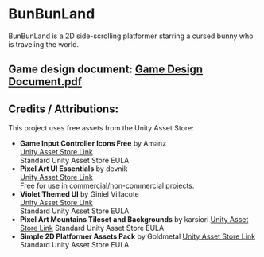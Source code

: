 # BunBunLand
BunBunLand is a 2D side-scrolling platformer starring a cursed bunny who is traveling the world.


## Game design document: [Game Design Document.pdf](https://github.com/user-attachments/files/22459013/Game.Design.Document.pdf)
## Credits / Attributions:
This project uses free assets from the Unity Asset Store:
- **Game Input Controller Icons Free** by Amanz  
  [Unity Asset Store Link](https://assetstore.unity.com/packages/2d/gui/icons/game-input-controller-icons-free-285953)  
  Standard Unity Asset Store EULA
- **Pixel Art UI Essentials** by devnik  
  [Unity Asset Store Link](https://assetstore.unity.com/packages/2d/gui/pixel-art-ui-essentials-329983)  
  Free for use in commercial/non-commercial projects.
- **Violet Themed UI** by Giniel Villacote  
  [Unity Asset Store Link](https://assetstore.unity.com/packages/2d/gui/violet-themed-ui-235559)  
  Standard Unity Asset Store EULA
- **Pixel Art Mountains Tileset and Backgrounds** by karsiori
  [Unity Asset Store Link](https://assetstore.unity.com/packages/2d/textures-materials/pixel-art-mountains-tileset-and-backgrounds-309119#description)
  Standard Unity Asset Store EULA
- **Simple 2D Platformer Assets Pack** by Goldmetal
  [Unity Asset Store Link](https://assetstore.unity.com/packages/2d/characters/simple-2d-platformer-assets-pack-188518)
  Standard Unity Asset Store EULA

